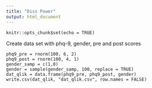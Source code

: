 ```yaml
---
title: "Diss Power"
output: html_document
---
```


```{r setup, include=FALSE}
knitr::opts_chunk$set(echo = TRUE)
```
Create data set with phq-9, gender, pre and post scores
```{r}
phq9_pre = rnorm(100, 6, 2)
phq9_post = rnorm(100, 4, 1)
gender_samp = c(1,0)
gender = sample(gender_samp, 100, replace = TRUE)
dat_qlik = data.frame(phq9_pre, phq9_post, gender)
write.csv(dat_qlik, "dat_qlik.csv", row.names = FALSE)

```



 

